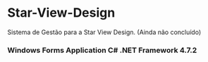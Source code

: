 # Star-View-Design
Sistema de Gestão para a Star View Design. (Ainda não concluído)
### Windows Forms Application C# .NET Framework 4.7.2

